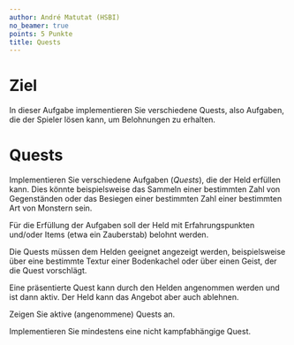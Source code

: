 ```yaml
---
author: André Matutat (HSBI)
no_beamer: true
points: 5 Punkte
title: Quests
---
```


# Ziel

In dieser Aufgabe implementieren Sie verschiedene Quests, also Aufgaben, die der
Spieler lösen kann, um Belohnungen zu erhalten.

# Quests

Implementieren Sie verschiedene Aufgaben (*Quests*), die der Held erfüllen kann.
Dies könnte beispielsweise das Sammeln einer bestimmten Zahl von Gegenständen oder
das Besiegen einer bestimmten Zahl einer bestimmten Art von Monstern sein.

Für die Erfüllung der Aufgaben soll der Held mit Erfahrungspunkten und/oder Items
(etwa ein Zauberstab) belohnt werden.

Die Quests müssen dem Helden geeignet angezeigt werden, beispielsweise über eine
bestimmte Textur einer Bodenkachel oder über einen Geist, der die Quest vorschlägt.

Eine präsentierte Quest kann durch den Helden angenommen werden und ist dann aktiv.
Der Held kann das Angebot aber auch ablehnen.

Zeigen Sie aktive (angenommene) Quests an.

Implementieren Sie mindestens eine nicht kampfabhängige Quest.
